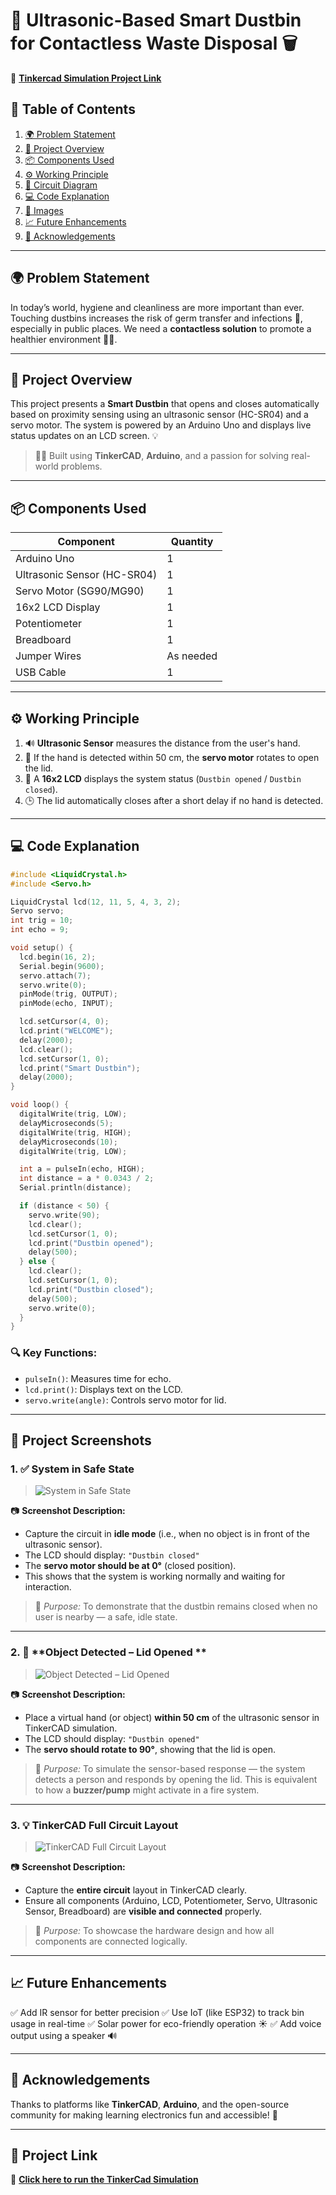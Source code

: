 # 🧠 Ultrasonic-Based Smart Dustbin for Contactless Waste Disposal 🗑️

🔗 **[Tinkercad Simulation Project Link]()** 

## 📌 Table of Contents

1. [🌍 Problem Statement](#problem-statement)
2. [🚀 Project Overview](#project-overview)
3. [📦 Components Used](#components-used)
4. [⚙️ Working Principle](#working-principle)
5. [🔌 Circuit Diagram](#circuit-diagram)
6. [💻 Code Explanation](#code-explanation)
7. [📸 Images](#images)
8. [📈 Future Enhancements](#future-enhancements)
9. [🤝 Acknowledgements](#acknowledgements)

---

## 🌍 Problem Statement

In today’s world, hygiene and cleanliness are more important than ever. Touching dustbins increases the risk of germ transfer and infections 🤒, especially in public places. We need a **contactless solution** to promote a healthier environment 🧼🌱.

---

## 🚀 Project Overview

This project presents a **Smart Dustbin** that opens and closes automatically based on proximity sensing using an ultrasonic sensor (HC-SR04) and a servo motor. The system is powered by an Arduino Uno and displays live status updates on an LCD screen. 💡

> 👨‍💻 Built using **TinkerCAD**, **Arduino**, and a passion for solving real-world problems.

---

## 📦 Components Used

| Component                   | Quantity  |
| --------------------------- | --------- |
| Arduino Uno                 | 1         |
| Ultrasonic Sensor (HC-SR04) | 1         |
| Servo Motor (SG90/MG90)     | 1         |
| 16x2 LCD Display            | 1         |
| Potentiometer               | 1         |
| Breadboard                  | 1         |
| Jumper Wires                | As needed |
| USB Cable                   | 1         |

---

## ⚙️ Working Principle

1. 🔊 **Ultrasonic Sensor** measures the distance from the user's hand.
2. 🔁 If the hand is detected within 50 cm, the **servo motor** rotates to open the lid.
3. 🧠 A **16x2 LCD** displays the system status (`Dustbin opened` / `Dustbin closed`).
4. 🕒 The lid automatically closes after a short delay if no hand is detected.

---


## 💻 Code Explanation

```cpp
#include <LiquidCrystal.h>
#include <Servo.h>

LiquidCrystal lcd(12, 11, 5, 4, 3, 2);
Servo servo;
int trig = 10;
int echo = 9;

void setup() {
  lcd.begin(16, 2);
  Serial.begin(9600);
  servo.attach(7);
  servo.write(0);
  pinMode(trig, OUTPUT);
  pinMode(echo, INPUT);

  lcd.setCursor(4, 0);
  lcd.print("WELCOME");
  delay(2000);
  lcd.clear();
  lcd.setCursor(1, 0);
  lcd.print("Smart Dustbin");
  delay(2000);
}

void loop() {
  digitalWrite(trig, LOW);
  delayMicroseconds(5);
  digitalWrite(trig, HIGH);
  delayMicroseconds(10);
  digitalWrite(trig, LOW);

  int a = pulseIn(echo, HIGH);
  int distance = a * 0.0343 / 2;
  Serial.println(distance);

  if (distance < 50) {
    servo.write(90);
    lcd.clear();
    lcd.setCursor(1, 0);
    lcd.print("Dustbin opened");
    delay(500);
  } else {
    lcd.clear();
    lcd.setCursor(1, 0);
    lcd.print("Dustbin closed");
    delay(500);
    servo.write(0);
  }
}
```

### 🔍 Key Functions:

* `pulseIn()`: Measures time for echo.
* `lcd.print()`: Displays text on the LCD.
* `servo.write(angle)`: Controls servo motor for lid.

---

## 📸 **Project Screenshots**

### 1. ✅ **System in Safe State**

 > ![System in Safe State](https://github.com/user-attachments/assets/17b6a2a3-1216-4444-8d24-9fd8adbf9855)

📷 **Screenshot Description:**

* Capture the circuit in **idle mode** (i.e., when no object is in front of the ultrasonic sensor).
* The LCD should display: `"Dustbin closed"`
* The **servo motor should be at 0°** (closed position).
* This shows that the system is working normally and waiting for interaction.

> 📝 *Purpose:* To demonstrate that the dustbin remains closed when no user is nearby — a safe, idle state.

---

### 2. 🚨 **Object Detected – Lid Opened **

 > ![Object Detected – Lid Opened]()

📷 **Screenshot Description:**

* Place a virtual hand (or object) **within 50 cm** of the ultrasonic sensor in TinkerCAD simulation.
* The LCD should display: `"Dustbin opened"`
* The **servo should rotate to 90°**, showing that the lid is open.

> 📝 *Purpose:* To simulate the sensor-based response — the system detects a person and responds by opening the lid.
> This is equivalent to how a **buzzer/pump** might activate in a fire system.

---

### 3. 💡 **TinkerCAD Full Circuit Layout**

 > ![TinkerCAD Full Circuit Layout]()

📷 **Screenshot Description:**

* Capture the **entire circuit** layout in TinkerCAD clearly.
* Ensure all components (Arduino, LCD, Potentiometer, Servo, Ultrasonic Sensor, Breadboard) are **visible and connected** properly.


> 📝 *Purpose:* To showcase the hardware design and how all components are connected logically.

---

## 📈 Future Enhancements

✅ Add IR sensor for better precision
✅ Use IoT (like ESP32) to track bin usage in real-time
✅ Solar power for eco-friendly operation ☀️
✅ Add voice output using a speaker 🔊

---

## 🤝 Acknowledgements

Thanks to platforms like **TinkerCAD**, **Arduino**, and the open-source community for making learning electronics fun and accessible! 🙌

---

## 📎 Project Link

🔗 **[Click here to run the TinkerCad Simulation]()** 

